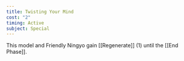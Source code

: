 ```yaml
---
title: Twisting Your Mind
cost: "2"
timing: Active
subject: Special
---
```

This model and Friendly Ningyo gain [[Regenerate]] (1) until the [[End Phase]].